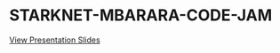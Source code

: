 # STARKNET-MBARARA-CODE-JAM
[View Presentation Slides](https://docs.google.com/presentation/d/16ssu81m_Vt1zwrgqMlTcHNRQilW8PvL5Ol185WZaSn8/pub?start=false&loop=false&delayms=60000)

